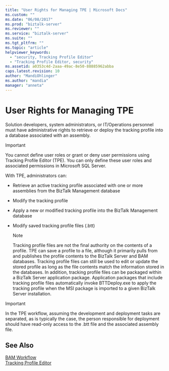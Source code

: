 ```yaml
---
title: "User Rights for Managing TPE | Microsoft Docs"
ms.custom: ""
ms.date: "06/08/2017"
ms.prod: "biztalk-server"
ms.reviewer: ""
ms.service: "biztalk-server"
ms.suite: ""
ms.tgt_pltfrm: ""
ms.topic: "article"
helpviewer_keywords: 
  - "security, Tracking Profile Editor"
  - "Tracking Profile Editor, security"
ms.assetid: a0353c4d-2aaa-49ac-8e50-88885962abba
caps.latest.revision: 10
author: "MandiOhlinger"
ms.author: "mandia"
manager: "anneta"
---
```

# User Rights for Managing TPE
Solution developers, system administrators, or IT/Operations personnel must have administrative rights to retrieve or deploy the tracking profile into a database associated with an assembly.  
  
> [!IMPORTANT]
>  You cannot define user roles or grant or deny user permissions using Tracking Profile Editor (TPE). You can only define these user roles and associated permissions in Microsoft SQL Server.  
  
 With TPE, administrators can:  
  
-   Retrieve an active tracking profile associated with one or more assemblies from the BizTalk Management database  
  
-   Modify the tracking profile  
  
-   Apply a new or modified tracking profile into the BizTalk Management database  
  
-   Modify saved tracking profile files (.btt)  
  
    > [!NOTE]
    >  Tracking profile files are not the final authority on the contents of a profile. TPE can save a profile to a file, although it primarily pulls from and publishes the profile contents to the BizTalk Server and BAM databases. Tracking profile files can still be used to edit or update the stored profile as long as the file contents match the information stored in the databases. In addition, tracking profile files can be packaged within a BizTalk Server application package. Application packages that include tracking profile files automatically invoke BTTDeploy.exe to apply the tracking profile when the MSI package is imported to a given BizTalk Server installation.  
  
> [!IMPORTANT]
>  In the TPE workflow, assuming the development and deployment tasks are separated, as is typically the case, the person responsible for deployment should have read-only access to the .btt file and the associated assembly file.  
  
## See Also  
 [BAM Workflow](../core/bam-workflow.md)   
 [Tracking Profile Editor](../core/tracking-profile-editor.md)